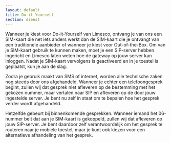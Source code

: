 ```yaml
---
layout: default
title: Do-it-Yourself
section: dienst
---
```

Wanneer je kiest voor Do-it-Yourself van Limesco, ontvang je van ons een
SIM-kaart die net iets anders werkt dan de SIM-kaart die je ontvangt van een
traditionele aanbieder of wanneer je kiest voor Out-of-the-Box. Om van je
SIM-kaart gebruik te kunnen maken, moet je een SIP-server hebben ingericht en
Limesco laten weten hoe de gateway op jouw server kan inloggen. Nadat je
SIM-kaart vervolgens is geactiveerd en in je toestel is geplaatst, kun je aan de
slag.

Zodra je gebruik maakt van SMS of internet, worden alle technische zaken nog
steeds door ons afgehandeld. Wanneer je echter een telefoongesprek begint,
zullen wij dat gesprek niet afleveren op de bestemming met het gekozen nummer,
maar vertalen naar SIP en afleveren op de door jouw ingestelde server. Je bent
nu zelf in staat om te bepalen hoe het gesprek verder wordt afgehandeld.

Hetzelfde gebeurt bij binnenkomende gesprekken. Wanneer iemand het 06-nummer
belt dat aan je SIM-kaart is gekoppeld, zullen wij dat afleveren op jouw
SIP-server. Je bent daardoor zelf verantwoordelijk om het gesprek te routeren
naar je mobiele toestel, maar je kunt ook kiezen voor een alternatieve
afhandeling van het gesprek.

